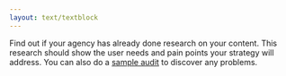 ```yaml
---
layout: text/textblock
---
```

Find out if your agency has already done research on your content. This research should show the user needs and pain points your strategy will address. You can also do a [sample audit](/content-strategy/audit-content/plan-your-audit/) to discover any problems.
